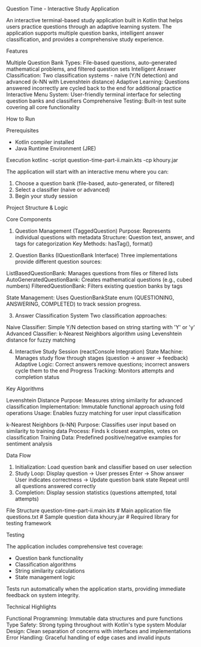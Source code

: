 Question Time - Interactive Study Application

An interactive terminal-based study application built in Kotlin that helps users practice questions through an adaptive learning system. The application supports multiple question banks, intelligent answer classification, and provides a comprehensive study experience.

Features

Multiple Question Bank Types: File-based questions, auto-generated mathematical problems, and filtered question sets
Intelligent Answer Classification: Two classification systems - naive (Y/N detection) and advanced (k-NN with Levenshtein distance)
Adaptive Learning: Questions answered incorrectly are cycled back to the end for additional practice
Interactive Menu System: User-friendly terminal interface for selecting question banks and classifiers
Comprehensive Testing: Built-in test suite covering all core functionality

How to Run

Prerequisites
- Kotlin compiler installed
- Java Runtime Environment (JRE)

Execution
kotlinc -script question-time-part-ii.main.kts -cp khoury.jar

The application will start with an interactive menu where you can:
1. Choose a question bank (file-based, auto-generated, or filtered)
2. Select a classifier (naive or advanced)
3. Begin your study session

Project Structure & Logic

Core Components

1. Question Management (TaggedQuestion)
Purpose: Represents individual questions with metadata
Structure: Question text, answer, and tags for categorization
Key Methods: hasTag(), format()

2. Question Banks (IQuestionBank Interface)
Three implementations provide different question sources:

ListBasedQuestionBank: Manages questions from files or filtered lists
AutoGeneratedQuestionBank: Creates mathematical questions (e.g., cubed numbers)
FilteredQuestionBank: Filters existing question banks by tags

State Management: Uses QuestionBankState enum (QUESTIONING, ANSWERING, COMPLETED) to track session progress.

3. Answer Classification System
Two classification approaches:

Naive Classifier: Simple Y/N detection based on string starting with 'Y' or 'y'
Advanced Classifier: k-Nearest Neighbors algorithm using Levenshtein distance for fuzzy matching

4. Interactive Study Session (reactConsole Integration)
State Machine: Manages study flow through stages (question → answer → feedback)
Adaptive Logic: Correct answers remove questions; incorrect answers cycle them to the end
Progress Tracking: Monitors attempts and completion status

Key Algorithms

Levenshtein Distance
Purpose: Measures string similarity for advanced classification
Implementation: Immutable functional approach using fold operations
Usage: Enables fuzzy matching for user input classification

k-Nearest Neighbors (k-NN)
Purpose: Classifies user input based on similarity to training data
Process: Finds k closest examples, votes on classification
Training Data: Predefined positive/negative examples for sentiment analysis

Data Flow

1. Initialization: Load question bank and classifier based on user selection
2. Study Loop: 
   Display question → User presses Enter → Show answer
   User indicates correctness → Update question bank state
   Repeat until all questions answered correctly
3. Completion: Display session statistics (questions attempted, total attempts)

File Structure
question-time-part-ii.main.kts  # Main application file
questions.txt                   # Sample question data
khoury.jar                      # Required library for testing framework

Testing

The application includes comprehensive test coverage:
- Question bank functionality
- Classification algorithms  
- String similarity calculations
- State management logic

Tests run automatically when the application starts, providing immediate feedback on system integrity.

Technical Highlights

Functional Programming: Immutable data structures and pure functions
Type Safety: Strong typing throughout with Kotlin's type system
Modular Design: Clean separation of concerns with interfaces and implementations
Error Handling: Graceful handling of edge cases and invalid inputs


